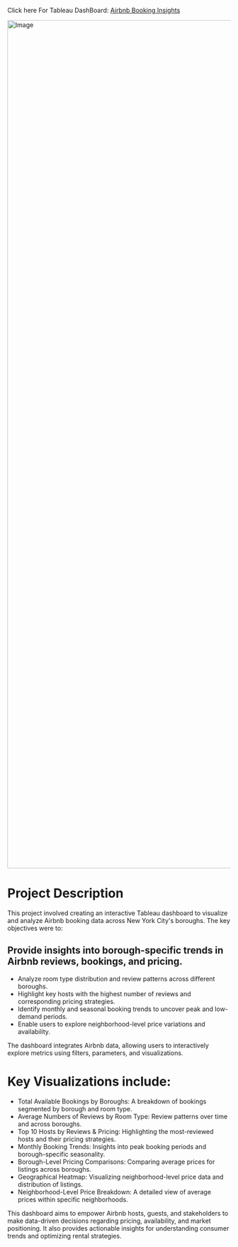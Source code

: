 Click here For Tableau DashBoard: [Airbnb Booking Insights](https://public.tableau.com/app/profile/ivan.mu6616/viz/Airbnb_17380150594670/Dashboard1)

<img width="1910" alt="Image" src="https://github.com/user-attachments/assets/08c77800-d815-4634-972d-c33d1de09306" />

# Project Description

This project involved creating an interactive Tableau dashboard to visualize and analyze Airbnb booking data across New York City's boroughs. The key objectives were to:

## Provide insights into borough-specific trends in Airbnb reviews, bookings, and pricing.
- Analyze room type distribution and review patterns across different boroughs.
-  Highlight key hosts with the highest number of reviews and corresponding pricing strategies.
-  Identify monthly and seasonal booking trends to uncover peak and low-demand periods.
-  Enable users to explore neighborhood-level price variations and availability.

The dashboard integrates Airbnb data, allowing users to interactively explore metrics using filters, parameters, and visualizations.

# Key Visualizations include:
- Total Available Bookings by Boroughs: A breakdown of bookings segmented by borough and room type.
- Average Numbers of Reviews by Room Type: Review patterns over time and across boroughs.
- Top 10 Hosts by Reviews & Pricing: Highlighting the most-reviewed hosts and their pricing strategies.
- Monthly Booking Trends: Insights into peak booking periods and borough-specific seasonality.
- Borough-Level Pricing Comparisons: Comparing average prices for listings across boroughs.
- Geographical Heatmap: Visualizing neighborhood-level price data and distribution of listings.
- Neighborhood-Level Price Breakdown: A detailed view of average prices within specific neighborhoods.
 
This dashboard aims to empower Airbnb hosts, guests, and stakeholders to make data-driven decisions regarding pricing, availability, and market positioning. It also provides actionable insights for understanding consumer trends and optimizing rental strategies.
